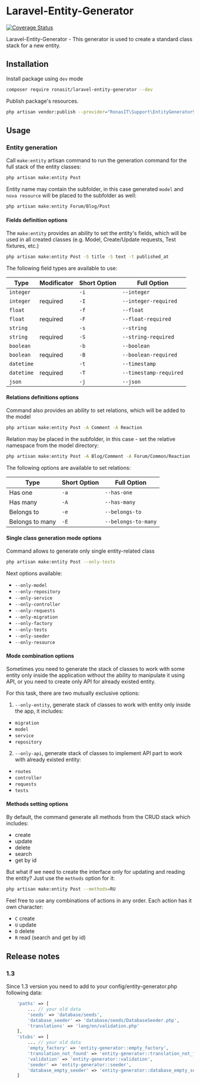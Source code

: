 # Laravel-Entity-Generator

[![Coverage Status](https://coveralls.io/repos/github/RonasIT/laravel-entity-generator/badge.svg?branch=master)](https://coveralls.io/github/RonasIT/laravel-entity-generator?branch=master)

Laravel-Entity-Generator - This generator is used to create a standard class stack for a new entity.

## Installation

Install package using `dev` mode

```bash
composer require ronasit/laravel-entity-generator --dev
```

Publish package's resources.

```bash
php artisan vendor:publish --provider="RonasIT\Support\EntityGeneratorServiceProvider"
```

## Usage

### Entity generation

Call `make:entity` artisan command to run the generation command for the full stack of the entity classes:

```bash
php artisan make:entity Post
```

Entity name may contain the subfolder, in this case generated `model` and `nova resource` will be placed to
the subfolder as well:

```bash
php artisan make:entity Forum/Blog/Post
```

#### Fields definition options

The `make:entity` provides an ability to set the entity's fields, which will be used in all created classes (e.g. Model, Create/Update requests, Test fixtures, etc.)

```bash
php artisan make:entity Post -S title -S text -t published_at
```

The following field types are available to use:

| Type | Modificator | Short Option | Full Option |
| -------- | -------- | ------- | ------- |
| `integer` | | `-i` | `--integer` |
| `integer` | required | `-I` | `--integer-required` |
| `float` | | `-f` | `--float` |
| `float` | required | `-F` | `--float-required` |
| `string` | | `-s` | `--string` |
| `string` | required | `-S` | `--string-required` |
| `boolean` | | `-b` | `--boolean` |
| `boolean` | required | `-B` | `--boolean-required` |
| `datetime` | | `-t` | `--timestamp` |
| `datetime` | required | `-T` | `--timestamp-required` |
| `json` | | `-j` | `--json` |

#### Relations definitions options

Command also provides an ability to set relations, which will be added to the model

```bash
php artisan make:entity Post -A Comment -A Reaction
```

Relation may be placed in the subfolder, in this case - set the relative namespace from the model directory:

```bash
php artisan make:entity Post -A Blog/Comment -A Forum/Common/Reaction
```

The following options are available to set relations:

| Type  | Short Option | Full Option |
| -------- | ------- | ------- |
| Has one | `-a` | `--has-one` |
| Has many | `-A` | `--has-many` |
| Belongs to | `-e` | `--belongs-to` |
| Belongs to many | `-E` | `--belongs-to-many` |

#### Single class generation mode options

Command allows to generate only single entity-related class

```bash
php artisan make:entity Post --only-tests
```

Next options available:

- `--only-model`
- `--only-repository`
- `--only-service`
- `--only-controller`
- `--only-requests`
- `--only-migration`
- `--only-factory`
- `--only-tests`
- `--only-seeder`
- `--only-resource`

#### Mode combination options

Sometimes you need to generate the stack of classes to work with some entity only inside the application without
the ability to manipulate it using API, or you need to create only API for already existed entity.

For this task, there are two mutually exclusive options:

1. `--only-entity`, generate stack of classes to work with entity only inside the app, it includes:
- `migration`
- `model`
- `service`
- `repository`

2. `--only-api`, generate stack of classes to implement API part to work with already existed entity:
- `routes`
- `controller`
- `requests`
- `tests`

#### Methods setting options

By default, the command generate all methods from the CRUD stack which includes:
- create
- update
- delete
- search
- get by id

But what if we need to create the interface only for updating and reading the entity? Just use the `methods` option for it:

```bash
php artisan make:entity Post --methods=RU
```

Feel free to use any combinations of actions in any order. Each action has it own character:
- `C` create
- `U` update
- `D` delete
- `R` read (search and get by id)

## Release notes

### 1.3

Since 1.3 version you need to add to your config/entity-generator.php following data:

```php
    'paths' => [
        ... // your old data
        'seeds' => 'database/seeds',
        'database_seeder' => 'database/seeds/DatabaseSeeder.php',
        'translations' => 'lang/en/validation.php'
    ],
    'stubs' => [
        ... // your old data
        'empty_factory' => 'entity-generator::empty_factory',
        'translation_not_found' => 'entity-generator::translation_not_found',
        'validation' => 'entity-generator::validation',
        'seeder' => 'entity-generator::seeder',
        'database_empty_seeder' => 'entity-generator::database_empty_seeder'
    ]
``` 
